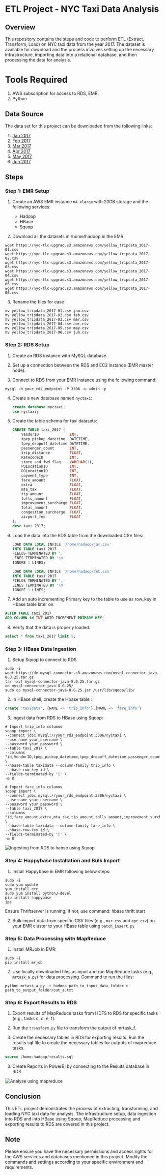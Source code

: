 # ETL Project - NYC Taxi Data Analysis

## Overview

This repository contains the steps and code to perform ETL (Extract, Transform, Load) on NYC taxi data from the year 2017. The dataset is available for download and the process involves setting up the necessary infrastructure, importing data into a relational database, and then processing the data for analysis.

# Tools Required
1. AWS subscription for access to RDS, EMR.
2. Python 

## Data Source

The data set for this project can be downloaded from the following links:

1. [Jan 2017](https://nyc-tlc-upgrad.s3.amazonaws.com/yellow_tripdata_2017-01.csv)
2. [Feb 2017](https://nyc-tlc-upgrad.s3.amazonaws.com/yellow_tripdata_2017-02.csv)
3. [Mar 2017](https://nyc-tlc-upgrad.s3.amazonaws.com/yellow_tripdata_2017-03.csv)
4. [Apr 2017](https://nyc-tlc-upgrad.s3.amazonaws.com/yellow_tripdata_2017-04.csv)
5. [May 2017](https://nyc-tlc-upgrad.s3.amazonaws.com/yellow_tripdata_2017-05.csv)
6. [Jun 2017](https://nyc-tlc-upgrad.s3.amazonaws.com/yellow_tripdata_2017-06.csv)

## Steps

### Step 1: EMR Setup

1. Create an AWS EMR instance `m4.xlarge` with 20GB storage and the following services:
    - Hadoop
    - HBase
    - Sqoop

2. Download all the datasets in /home/hadoop in the EMR.
```shell
wget https://nyc-tlc-upgrad.s3.amazonaws.com/yellow_tripdata_2017-01.csv
wget https://nyc-tlc-upgrad.s3.amazonaws.com/yellow_tripdata_2017-02.csv
wget https://nyc-tlc-upgrad.s3.amazonaws.com/yellow_tripdata_2017-03.csv
wget https://nyc-tlc-upgrad.s3.amazonaws.com/yellow_tripdata_2017-04.csv
wget https://nyc-tlc-upgrad.s3.amazonaws.com/yellow_tripdata_2017-05.csv
wget https://nyc-tlc-upgrad.s3.amazonaws.com/yellow_tripdata_2017-06.csv
```

3. Rename the files for ease
``` shell
mv yellow_tripdata_2017-01.csv jan.csv
mv yellow_tripdata_2017-02.csv feb.csv
mv yellow_tripdata_2017-03.csv mar.csv
mv yellow_tripdata_2017-04.csv apr.csv
mv yellow_tripdata_2017-05.csv may.csv
mv yellow_tripdata_2017-06.csv jun.csv
```

### Step 2: RDS Setup

1. Create an RDS instance with MySQL database.

2. Set up a connection between the RDS and EC2 instance (EMR master node).

3. Connect to RDS from your EMR instance using the following command:
```shell
mysql -h your_rds_endpoint -P 3306 -u admin -p
```

4. Create a new database named `nyctaxi`:
   ```sql
   create database nyctaxi;
   use nyctaxi;
   ```

5. Create the table schema for taxi datasets:
    ```sql
    CREATE TABLE taxi_2017 (
        VendorID              INT, 
        tpep_pickup_datetime  DATETIME, 
        tpep_dropoff_datetime DATETIME, 
        passenger_count       INT, 
        trip_distance         FLOAT, 
        RatecodeID            INT, 
        store_and_fwd_flag    VARCHAR(1), 
        PULocationID          INT, 
        DOLocationID          INT, 
        payment_type          INT, 
        fare_amount           FLOAT, 
        extra                 FLOAT, 
        mta_tax               FLOAT, 
        tip_amount            FLOAT, 
        tolls_amount          FLOAT, 
        improvement_surcharge FLOAT, 
        total_amount          FLOAT, 
        congestion_surcharge  FLOAT, 
        airport_fee           FLOAT 
    );
    desc taxi_2017;
    ```

6. Load the data into the RDS table from the downloaded CSV files:
   ```sql
   LOAD DATA LOCAL INFILE '/home/hadoop/jan.csv'
   INTO TABLE taxi_2017
   FIELDS TERMINATED BY ','
   LINES TERMINATED BY '\n' 
   IGNORE 1 LINES;

   LOAD DATA LOCAL INFILE '/home/hadoop/feb.csv'
   INTO TABLE taxi_2017
   FIELDS TERMINATED BY ','
   LINES TERMINATED BY '\n' 
   IGNORE 1 LINES;

   ```

7. Add an auto incrementing Primary key to the table to use as row_key in Hbase table later on.
```sql
ALTER TABLE taxi_2017
ADD COLUMN id INT AUTO_INCREMENT PRIMARY KEY; 
```

8. Verify that the data is properly loaded.
```sql
select * from taxi_2017 limit 5;
```


### Step 3: HBase Data Ingestion

1. Setup Sqoop to connect to RDS

```shell
sudo -i 
wget https://de-mysql-connector.s3.amazonaws.com/mysql-connector-java-8.0.25.tar.gz
tar -xvf mysql-connector-java-8.0.25.tar.gz
cd mysql-connector-java-8.0.25/
sudo cp mysql-connector-java-8.0.25.jar /usr/lib/sqoop/lib/
```

2. In HBase shell, create the Hbase table :
```sql
create 'taxidata', {NAME => 'trip_info'},{NAME => 'fare_info'}
```


3. Ingest data from RDS to HBase using Sqoop: 

```shell
# Import trip_info columns
sqoop import \
--connect jdbc:mysql://your_rds_endpoint:3306/nyctaxi \
--username your_username \
--password your_password \
--table taxi_2017 \
--columns "id,VendorID,tpep_pickup_datetime,tpep_dropoff_datetime,passenger_count,trip_distance,RatecodeID,store_and_fwd_flag,PULocationID,DOLocationID,payment_type" \
--hbase-table taxidata --column-family trip_info \
--hbase-row-key id \
--fields-terminated-by '|' \
-m 8

# Import fare_info columns
sqoop import \
--connect jdbc:mysql://your_rds_endpoint:3306/nyctaxi \
--username your_username \
--password your_password \
--table taxi_2017 \
--columns "id,fare_amount,extra,mta_tax,tip_amount,tolls_amount,improvement_surcharge,total_amount,congestion_surcharge,airport_fee" \
--hbase-table taxidata --column-family fare_info \
--hbase-row-key id \
--fields-terminated-by '|' \
-m 8
```

![Ingesting from RDS to habse using Sqoop](./assets/task1.png)


### Step 4: Happybase Installation and Bulk Import

1. Install Happybase in EMR following below steps:
```shell
sudo -i
sudo yum update
yum install gcc
sudo yum install python3-devel
pip install happybase
jps  
```
Ensure Thriftserver is running, if not, use command: hbase thrift start

2. Bulk import data from specific CSV files (e.g., `mar.csv` and `apr.csv`) on your EMR cluster to your HBase table using ```batch_insert.py```


### Step 5: Data Processing with MapReduce

1. Install MRJob in EMR:
```shell
sudo -i
pip install mrjob
```

2. Use locally downloaded files as input and run MapReduce tasks (e.g., `mrtask_a.py`) for data processing.
Command to run the files:
```shell
python mrtask_a.py -r hadoop path_to_input_data_folder > path_to_output_folder/out_a.txt
```

### Step 6: Export Results to RDS
1. Export results of MapReduce tasks from HDFS to RDS for specific tasks (e.g., tasks c, d, e, f).

2. Run the ```transform.py``` file to transform the output of mrtask_f.

2. Create the necessary tables in RDS for exporting results. Run the results.sql file to create the necessary tables for outputs of mapreduce tasks.
```sql
source /home/hadoop/results.sql
```

3. Create Reports in PowerBI by connecting to the Results database in RDS.

![Analyse using mapreduce](./assets/task2.png)


## Conclusion

This ETL project demonstrates the process of extracting, transforming, and loading NYC taxi data for analysis. The infrastructure setup, data ingestion into RDS and into HBase using Sqoop, MapReduce processing and exporting results to RDS are covered in this project.

## Note

Please ensure you have the necessary permissions and access rights for the AWS services and databases mentioned in this project. Modify the commands and settings according to your specific environment and requirements.